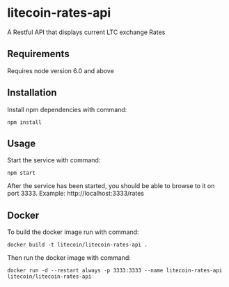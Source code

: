 # litecoin-rates-api
A Restful API that displays current LTC exchange Rates

## Requirements
Requires node version 6.0 and above

## Installation
Install npm dependencies with command:
```
npm install
```

## Usage
Start the service with command:
```
npm start
```

After the service has been started, you should be able to browse to it on port 3333.
Example: http://localhost:3333/rates

## Docker
To build the docker image run with command:
```
docker build -t litecoin/litecoin-rates-api .
```

Then run the docker image with command:
```
docker run -d --restart always -p 3333:3333 --name litecoin-rates-api litecoin/litecoin-rates-api
```
